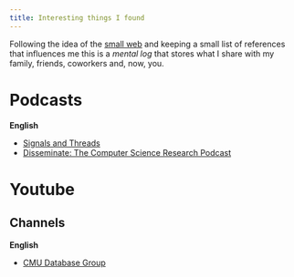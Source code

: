 ```yaml
---
title: Interesting things I found
---
```


Following the idea of the [small web](https://ar.al/2020/08/07/what-is-the-small-web/)
and keeping a small list of references that influences me this is a _mental log_
that stores what I share with my family, friends, coworkers and, now, you.

# Podcasts

**English**

* [Signals and Threads](https://signalsandthreads.com/)
* [Disseminate: The Computer Science Research Podcast](https://open.spotify.com/show/6IQIF9oRSf0FPjBUj0AkYA)

# Youtube

## Channels

**English**

* [CMU Database Group](https://www.youtube.com/@CMUDatabaseGroup)

